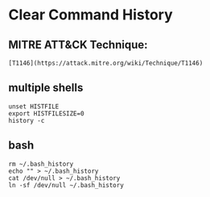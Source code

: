 # Clear Command History

## MITRE ATT&CK Technique:
    [T1146](https://attack.mitre.org/wiki/Technique/T1146)

## multiple shells
    unset HISTFILE
    export HISTFILESIZE=0
    history -c

## bash
    rm ~/.bash_history
    echo "" > ~/.bash_history
    cat /dev/null > ~/.bash_history
    ln -sf /dev/null ~/.bash_history
